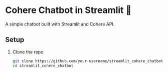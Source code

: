 # Cohere Chatbot in Streamlit 🤖

A simple chatbot built with Streamlit and Cohere API.

## Setup
1. Clone the repo:
   ```bash
   git clone https://github.com/your-username/streamlit_cohere_chatbot.git
   cd streamlit_cohere_chatbot
